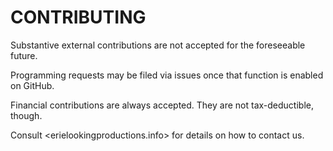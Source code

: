 CONTRIBUTING
============

Substantive external contributions are not accepted for the foreseeable future.  

Programming requests may be filed via issues once that function is enabled on GitHub.  

Financial contributions are always accepted.  They are not tax-deductible, though.  

Consult <erielookingproductions.info> for details on how to contact us.  

